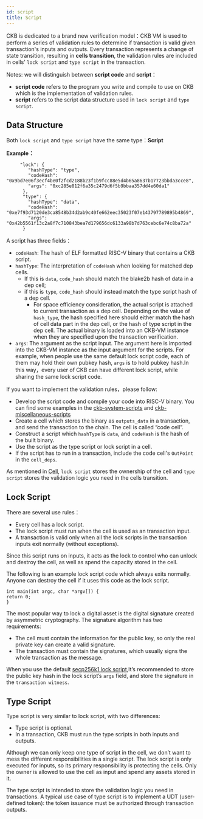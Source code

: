 ```yaml
---
id: script
title: Script
---
```


CKB is dedicated to a brand new verification model：CKB VM is used to perform a series of validation rules to determine if transaction is valid given transaction's inputs and outputs. Every transaction represents a change of state transition, resulting in **cells transition**, the validation rules are included in cells' `lock script` and `type script` in the transaction.

Notes: we will distinguish between **script code** and **script**：

* **script code** refers to the program you write and compile to use on CKB which is the implementation of validation rules. 
* **script** refers to the script data structure used in `lock script` and `type script`.

## Data Structure

Both `lock script` and `type script` have the same type：**Script**

**Example：**

```
     "lock": {
        "hashType": "type",
        "codeHash": "0x9bd7e06f3ecf4be0f2fcd2188b23f1b9fcc88e5d4b65a8637b17723bbda3cce8",
        "args": "0xc285e812f6a35c2479d6f5b9bbaa357dd4e60da1"
      },
      "type": {
        "hashType": "data",
        "codeHash": "0xe7f93d7120de3ca8548b34d2ab9c40fe662eec35023f07e143797789895b4869",
        "args": "0x42b5561f13c2a8f7c710843bea7d179656dc6133a98b7d763cebc6e74c8ba72a"
      }
```

 
 A script has three fields：

*  `codeHash`: The hash of ELF formatted RISC-V binary that contains a CKB script. 
*  `hashType`: The interpretation of `codeHash` when looking for matched dep cells. 
    * If this is `data`, `code_hash` should match the blake2b hash of data in a dep cell; 
    * if this is `type`, `code_hash` should instead match the type script hash of a dep cell.
        * For space efficiency consideration, the actual script is attached to current transaction as a dep cell. Depending on the value of `hash_type`, the hash specified here should either match the hash of cell data part in the dep cell, or the hash of type script in the dep cell. The actual binary is loaded into an CKB-VM instance when they are specified upon the transaction verification.
* `args`: The argument as the script input. The argument here is imported into the CKB-VM instance as the input argument for the scripts. For example, when people use the same default lock script code, each of them may hold their own pubkey hash, `args` is to hold pubkey hash.In this way，every user of CKB can have different lock script, while sharing the same lock script code.


If you want to implement the validation rules，please follow: 

* Develop the script code and compile your code into RISC-V binary. You can find some examples in the [ckb-system-scripts](https://github.com/nervosnetwork/ckb-system-scripts) and [ckb-miscellaneous-scripts](https://github.com/nervosnetwork/ckb-miscellaneous-scripts)
* Create a cell which stores the binary as `outputs_data` in a transaction, and send the transaction to the chain. The cell is called “code cell”.
* Construct a script which `hashType` is `data`, and `codeHash` is the hash of the built binary.
* Use the script as the type script or lock script in a cell.
* If the script has to run in a transaction, include the code cell's `OutPoint` in the `cell_deps`. 


 As mentioned in [Cell](cell.md),  `lock script` stores the ownership of the cell and `type script` stores the validation logic you need in the cells transition.

## Lock Script

There are several use rules：

* Every cell has a lock script.
* The lock script must run when the cell is used as an transaction input. 
* A transaction is valid only when all the lock scripts in the transaction inputs exit normally (without exceptions). 

Since this script runs on inputs, it acts as the lock to control who can unlock and destroy the cell, as well as spend the capacity stored in the cell.

The following is an example lock script code which always exits normally. Anyone can destroy the cell if it uses this code as the lock script.

```
int main(int argc, char *argv[]) {
return 0;
}
```

The most popular way to lock a digital asset is the digital signature created by asymmetric cryptography.
The signature algorithm has two requirements:

* The cell must contain the information for the public key, so only the real private key can create a valid signature.
* The transaction must contain the signatures, which usually signs the whole transaction as the message.

When you use the default [secp256k1 lock script](https://github.com/nervosnetwork/ckb-system-scripts/blob/master/c/secp256k1_blake160_sighash_all.c),It’s recommended to store the public key hash in the lock script’s `args`
field, and store the signature in the `transaction witness`.

## Type Script

Type script is very similar to lock script, with two differences:

* Type script is optional.
* In a transaction, CKB must run the type scripts in both inputs and outputs.

Although we can only keep one type of script in the cell, we don’t want to mess the different responsibilities in a single script. The lock script is only executed for inputs, so its primary responsibility is protecting the cells. Only the owner is allowed to use the cell as input and spend any assets stored in it.

The type script is intended to store the validation logic you need in transactions. A typical use case of type script is to implement a UDT (user-defined token): the token issuance must be authorized through transaction outputs. 


